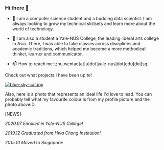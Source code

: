 ### Hi there 👋

- 🔭 I am  a computer science student and a budding data scientist. I am always looking to grow my technical skillsets and learn more about the world of technology.

- 🧠 I am also a student a Yale-NUS College, the leading liberal arts college in Asia. There, I was able to take classes across disciplines and academic traditions, which helped me become a more methodical thinker, learner and communicator. 

- 📫 How to reach me: zhu.wentao[at]u[dot]yale-nus[dot]edu[dot]sg.

Check out what projects I have been up to!

[![blue-sky-cat.jpg](https://i.postimg.cc/90s2qrTG/blue-sky-cat.jpg)](https://postimg.cc/0KGFT5VQ)

Also, here is a photo that represents an ideal life I'd love to lead. You can probably tell what my favourite colour is from my profile picture and the photo above:D.

[NEWS]                                                                      

*2020.07 Enrolled in Yale-NUS College!*                                     

*2019.12 Graduated from Hwa Chong Institution!*

*2015.10 Moved to Singapore!*
